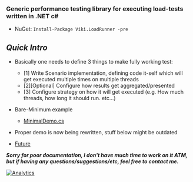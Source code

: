 ### Generic performance testing library for executing load-tests written in .NET c# ###
* NuGet: `Install-Package Viki.LoadRunner -pre`

## *Quick Intro*
* Basically one needs to define 3 things to make fully working test:
  - [1] Write Scenario implementation, defining code it-self which will get executed multiple times on multiple threads
  - [2][Optional] Configure how results get aggregated/presented
  - [3] Configure strategy on how it will get executed (e.g. How much threads, how long it should run. etc...)

* Bare-Minimum example
   - [MinimalDemo.cs](/demo/Minimum/MinimalDemo.cs)  
   
* Proper demo is now being rewritten, stuff below might be outdated
  
* [Future](../../wiki/TODOs)

***Sorry for poor documentation, I don't have much time to work on it ATM, but if having any questions/suggestions/etc, feel free to contact me.***

[![Analytics](https://ga-beacon.appspot.com/UA-71045586-1/LoadRunner/readme?pixel)](https://github.com/Vycka/LoadRunner)
